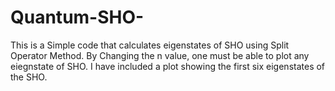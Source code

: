 # Quantum-SHO-

This is a Simple code that calculates eigenstates of SHO using Split Operator Method. By Changing the n value, one must be able to plot any eiegnstate of SHO.
I have included a plot showing the first six eigenstates of the SHO.

